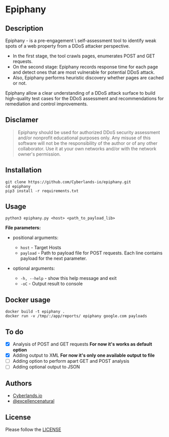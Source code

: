 # Epiphany
## Description
Epiphany - is a pre-engagement \ self-assessment tool to identify weak spots of a web property from a DDoS attacker perspective. 
- In the first stage, the tool crawls pages, enumerates POST and GET requests. 
- On the second stage: Epiphany records response time for each page and detect ones that are most vulnerable for potential DDoS attack. 
- Also, Epiphany performs heuristic discovery whether pages are cached or not. 

Epiphany allow a clear understanding of a DDoS attack surface to build high-quality test cases for the DDoS assessment and recommendations for remediation and control improvements.

## Disclamer
> Epiphany should be used for authorized DDoS security assessment and/or nonprofit educational purposes only. Any misuse of this software will not be the responsibility of the author or of any other collaborator. Use it at your own networks and/or with the network owner's permission.

## Installation
```
git clone https://github.com/Cyberlands-io/epiphany.git
cd epiphany
pip3 install -r requirements.txt
```

## Usage 
  ```python3 epiphany.py <host> <path_to_payload_lib>```

**File parameters:**
  * positional arguments:
    * ```host``` - Target Hosts
    * ```payload``` - Path to payload file for POST requests. Each line contains payload for the next parameter.

  * optional arguments:
    * ```-h, --help``` - show this help message and exit
    * ```-oC``` - Output result to console
## Docker usage
```
docker build -t epiphany .
docker run -v /tmp/:/app/reports/ epiphany google.com payloads
```
## To do
- [x] Analysis of POST and GET requests **For now it's works as default option**
- [x] Adding output to XML **For now it's only one available output to file**
- [ ] Adding option to perform apart GET and POST analysis
- [ ] Adding optional output to JSON

## Authors
- [Cyberlands.io](https://www.cyberlands.io)
- [@excellencenatural](https://github.com/excellencenatural)

## License
Please follow the [LICENSE](LICENSE)
